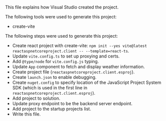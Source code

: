 This file explains how Visual Studio created the project.

The following tools were used to generate this project:
- create-vite

The following steps were used to generate this project:
- Create react project with create-vite: `npm init --yes vite@latest reactaspnetcoreproject.client -- --template=react-ts`.
- Update `vite.config.ts` to set up proxying and certs.
- Add `@type/node` for `vite.config.js` typing.
- Update `App` component to fetch and display weather information.
- Create project file (`reactaspnetcoreproject.client.esproj`).
- Create `launch.json` to enable debugging.
- Create `nuget.config` to specify location of the JavaScript Project System SDK (which is used in the first line in `reactaspnetcoreproject.client.esproj`).
- Add project to solution.
- Update proxy endpoint to be the backend server endpoint.
- Add project to the startup projects list.
- Write this file.
